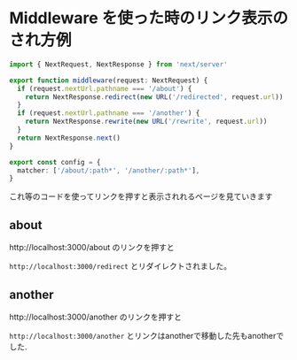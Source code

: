# Middleware を使った時のリンク表示のされ方例

```:middleware.ts
import { NextRequest, NextResponse } from 'next/server'

export function middleware(request: NextRequest) {
  if (request.nextUrl.pathname === '/about') {
    return NextResponse.redirect(new URL('/redirected', request.url))
  }
  if (request.nextUrl.pathname === '/another') {
    return NextResponse.rewrite(new URL('/rewrite', request.url))
  }
  return NextResponse.next()
}

export const config = {
  matcher: ['/about/:path*', '/another/:path*'],
}

```

これ等のコードを使ってリンクを押すと表示されれるページを見ていきます

## about

http://localhost:3000/about のリンクを押すと

`http://localhost:3000/redirect` 
とリダイレクトされました。

## another

http://localhost:3000/another のリンクを押すと

`http://localhost:3000/another` 
とリンクはanotherで移動した先もanotherでした.




